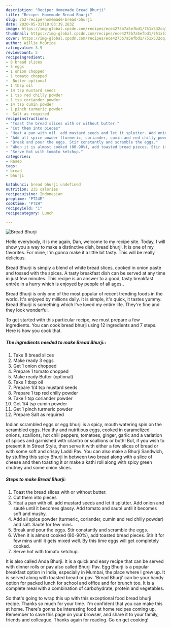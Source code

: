 ```yaml
---
description: "Recipe: Homemade Bread Bhurji"
title: "Recipe: Homemade Bread Bhurji"
slug: 252-recipe-homemade-bread-bhurji
date: 2020-05-31T18:03:39.283Z
image: https://img-global.cpcdn.com/recipes/ece4273b7a5efbd1/751x532cq70/bread-bhurji-recipe-main-photo.jpg
thumbnail: https://img-global.cpcdn.com/recipes/ece4273b7a5efbd1/751x532cq70/bread-bhurji-recipe-main-photo.jpg
cover: https://img-global.cpcdn.com/recipes/ece4273b7a5efbd1/751x532cq70/bread-bhurji-recipe-main-photo.jpg
author: Willie McBride
ratingvalue: 3.9
reviewcount: 5
recipeingredient:
- 8 bread slices
- 3 eggs
- 1 onion chopped
- 1 tomato chopped
-  Butter optional
- 1 tbsp oil
- 14 tsp mustard seeds
- 1 tsp red chilly powder
- 1 tsp coriander powder
- 14 tsp cumin powder
- 1 pinch turmeric powder
-  Salt as required
recipeinstructions:
- "Toast the bread slices with or without butter."
- "Cut them into pieces"
- "Heat a pan with oil. add mustard seeds and let it splutter. Add onion and sauté until it becomes glassy. Add tomato and sauté until it becomes soft and mushy."
- "Add all spice powder (turmeric, coriander, cumin and red chilly powder) and salt. Sauté for few mins."
- "Break and pour the eggs. Stir constantly and scramble the eggs."
- "When it is almost cooked (80-90%), add toasted bread pieces. Stir it for few mins until it gets mixed well. By this time eggs will get completely cooked."
- "Serve hot with tomato ketchup."
categories:
- Resep
tags:
- bread
- bhurji

katakunci: bread bhurji undefined
nutrition: 235 calories
recipecuisine: Indonesian
preptime: "PT24M"
cooktime: "PT2H"
recipeyield: "1"
recipecategory: Lunch

---
```



![Bread Bhurji](https://img-global.cpcdn.com/recipes/ece4273b7a5efbd1/751x532cq70/bread-bhurji-recipe-main-photo.jpg)

Hello everybody, it is me again, Dan, welcome to my recipe site. Today, I will show you a way to make a distinctive dish, bread bhurji. It is one of my favorites. For mine, I'm gonna make it a little bit tasty. This will be really delicious.

Bread Bhurji is simply a blend of white bread slices, cooked in onion paste and tossed with the spices. A tasty breakfast dish can be served at any time in just few minutes. This recipe is an answer to a good, tasty breakfast entrée in a hurry which is enjoyed by people of all ages..

Bread Bhurji is only one of the most popular of recent trending foods in the world. It's enjoyed by millions daily. It is simple, it's quick, it tastes yummy. Bread Bhurji is something which I've loved my entire life. They're fine and they look wonderful.


To get started with this particular recipe, we must prepare a few ingredients. You can cook bread bhurji using 12 ingredients and 7 steps. Here is how you cook that.

##### The ingredients needed to make Bread Bhurji::

1. Take 8 bread slices
1. Make ready 3 eggs
1. Get 1 onion chopped
1. Prepare 1 tomato chopped
1. Make ready  Butter (optional)
1. Take 1 tbsp oil
1. Prepare 1/4 tsp mustard seeds
1. Prepare 1 tsp red chilly powder
1. Take 1 tsp coriander powder
1. Get 1/4 tsp cumin powder
1. Get 1 pinch turmeric powder
1. Prepare  Salt as required


Indian scrambled eggs or egg bhurji is a spicy, mouth watering spin on the scrambled eggs. Healthy and nutritious eggs, cooked in caramelized onions, scallions, hot chili peppers, tomatoes, ginger, garlic and a variation of spices and garnished with cilantro or scallions or both! But, if you wish to present it in Street Style, then serve it with either a few slices of bread or with some soft and crispy Laddi Pav. You can also make a Bhurji Sandwich, by stuffing this spicy Bhurji in between two bread along with a slice of cheese and then toasting it or make a kathi roll along with spicy green chutney and some onion slices. 

##### Steps to make Bread Bhurji:

1. Toast the bread slices with or without butter.
1. Cut them into pieces
1. Heat a pan with oil. add mustard seeds and let it splutter. Add onion and sauté until it becomes glassy. Add tomato and sauté until it becomes soft and mushy.
1. Add all spice powder (turmeric, coriander, cumin and red chilly powder) and salt. Sauté for few mins.
1. Break and pour the eggs. Stir constantly and scramble the eggs.
1. When it is almost cooked (80-90%), add toasted bread pieces. Stir it for few mins until it gets mixed well. By this time eggs will get completely cooked.
1. Serve hot with tomato ketchup.


It is also called Anda Bhurji. It is a quick and easy recipe that can be served with dinner rolls or pav also called Bhurji Pav. Egg Bhurji is a popular breakfast option in India, especially in Mumbai, the place where I grew up. It is served along with toasted bread or pav. &#39;Bread Bhurji&#39; can be your handy option for packed lunch for school and office and for brunch too. It is a complete meal with a combination of carbohydrate, protein and vegetables. 

So that's going to wrap this up with this exceptional food bread bhurji recipe. Thanks so much for your time. I'm confident that you can make this at home. There's gonna be interesting food at home recipes coming up. Remember to save this page on your browser, and share it to your family, friends and colleague. Thanks again for reading. Go on get cooking!
